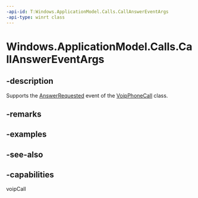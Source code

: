```yaml
---
-api-id: T:Windows.ApplicationModel.Calls.CallAnswerEventArgs
-api-type: winrt class
---
```


<!-- Class syntax.
public class CallAnswerEventArgs : Windows.ApplicationModel.Calls.ICallAnswerEventArgs
-->

# Windows.ApplicationModel.Calls.CallAnswerEventArgs

## -description
Supports the [AnswerRequested](voipphonecall_answerrequested.md) event of the [VoipPhoneCall](voipphonecall.md) class.

## -remarks

## -examples

## -see-also


## -capabilities
voipCall
